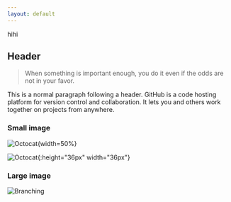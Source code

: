 ```yaml
---
layout: default
---
```


hihi

## Header

> When something is important enough, you do it even if the odds are not in your favor.
> 

This is a normal paragraph following a header. GitHub is a code hosting platform for version control and collaboration. It lets you and others work together on projects from anywhere.

### Small image

![Octocat](https://github.githubassets.com/images/icons/emoji/octocat.png){width=50%}

![Octocat](https://github.githubassets.com/images/icons/emoji/octocat.png){:height="36px" width="36px"}

### Large image

![Branching](https://guides.github.com/activities/hello-world/branching.png)


